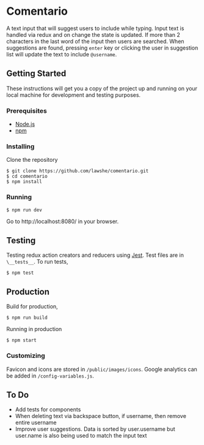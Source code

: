 # Comentario

A text input that will suggest users to include while typing. Input text is handled via redux and on change the state is updated. If more than 2 characters in the last word of the input then users are searched. When suggestions are found, pressing `enter` key or clicking the user in suggestion list will update the text to include `@username`.  

## Getting Started
These instructions will get you a copy of the project up and running on your local machine for development and testing purposes.

### Prerequisites
- [Node.js](https://nodejs.org/en/)
- [npm](https://www.npmjs.com/)

### Installing
Clone the repository
```
$ git clone https://github.com/lawshe/comentario.git
$ cd comentario
$ npm install
```

### Running
```
$ npm run dev
```
Go to http://localhost:8080/ in your browser.

## Testing
Testing redux action creators and reducers using [Jest](https://facebook.github.io/jest/). Test files are in `\__tests__`. To run tests,
```
$ npm test
```

## Production
Build for production,
```
$ npm run build
```
Running in production
```
$ npm start
```

### Customizing
Favicon and icons are stored in `/public/images/icons`. Google analytics can be added in `/config-variables.js`.

## To Do
- Add tests for components
- When deleting text via backspace button, if username, then remove entire username
- Improve user suggestions. Data is sorted by user.username but user.name is also being used to match the input text
